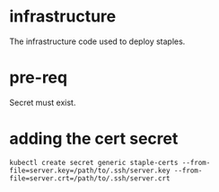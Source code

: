 # infrastructure
The infrastructure code used to deploy staples.

# pre-req

Secret must exist.

# adding the cert secret

```
kubectl create secret generic staple-certs --from-file=server.key=/path/to/.ssh/server.key --from-file=server.crt=/path/to/.ssh/server.crt
```